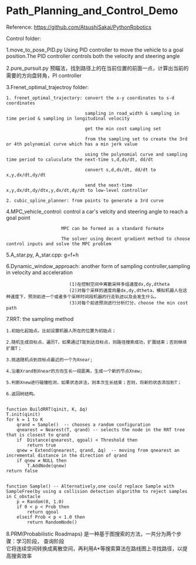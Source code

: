 # Path_Planning_and_Control_Demo

Reference:
https://github.com/AtsushiSakai/PythonRobotics

Control folder:

1.move_to_pose_PID.py 
  Using PID controller to move the vehicle to a goal position.The PID controller controls both the velocity and steering angle
 
2.pure_pursuit.py
  预瞄法，找到路径上的在当前位置的前面一点，计算出当前的需要的方向盘转角，PI controller
 
3.Frenet_optimal_trajectroy folder:

    1. frenet_optimal_trajectory: convert the x-y coordinates to s-d coordinates
    
                                  sampling in road_width & sampling in time period & sampling in longitudinal velocity
                                  
                                  get the min cost sampling set      
                                  
                                  from the sampling set to create the 3rd or 4th polynomial curve which has a min jerk value
                                  
                                  using the polynomial curve and sampling time period to caluculate the next-time s,d,ds/dt, dd/dt
                                  
                                  convert s,d,ds/dt, dd/dt to x,y,dx/dt,dy/dt
                                  
                                  send the next-time x,y,dx/dt,dy/dtx,y,dx/dt,dy/dt to low-level controller  
                                  
    2. cubic_spline_planner: from points to generate a 3rd curve  
 
 
 
 4.MPC_vehicle_control:  control a car's velcity and steering angle to reach a goal point
 
                         MPC can be formed as a standard formate
    
                         The solver using decent gradient method to choose control inputs and solve the MPC problem   
 
 
 

5.A_star.py, A_star.cpp: g=f+h

6.Dynamic_window_approach: another form of sampling controller,sampling in velocity and acceleration
                            
                            (1)在控制空间中离散采样多组速度dx,dy,dtheta
                            (2)对每个采样的速度向量dx,dy,dtheta，模拟机器人在这种速度下，预测前进一个或者多个采样时间段机器的行走轨迹以及会发生什么。
                            (3)对每个前进预测进行分析打分，choose the min cost path

                             

7.RRT: the sampling method

    1.初始化起始点。比如设置机器人所在的位置为初始点；

    2.随机生成目标点，遍历T，如果通过T能到达目标点，则路径搜索成功，扩展结束；否则继续扩展T；

    3.挑选随机点到目标点最近的一个为Xnear;

    4.沿着Xrand到Xnear的方向生长一段距离，生成一个新的节点Xnew;

    5.判断Xnew进行碰撞检测，如果状态非法，则本次生长结束；否则，将新的状态添加到T；

    6.返回树结构。   


    function BuildRRT(qinit, K, Δq)
    T.init(qinit)
    for k = 1 to K
        qrand = Sample()  -- chooses a random configuration
        qnearest = Nearest(T, qrand) -- selects the node in the RRT tree that is closest to qrand
        if  Distance(qnearest, qgoal) < Threshold then
            return true
        qnew = Extend(qnearest, qrand, Δq)  -- moving from qnearest an incremental distance in the direction of qrand
        if qnew ≠ NULL then
            T.AddNode(qnew)
    return false


    function Sample() -- Alternatively,one could replace Sample with SampleFree(by using a collision detection algorithm to reject samples in C_obstacle
        p = Random(0, 1.0)
        if 0 < p < Prob then
            return qgoal
        elseif Prob < p < 1.0 then
            return RandomNode()
       


8.PRM(Probabilistic Roadmaps) 是一种基于图搜索的方法，一共分为两个步骤：学习阶段， 查询阶段     
           它将连续空间转换成离散空间，再利用A*等搜索算法在路线图上寻找路径，以提高搜索效率
